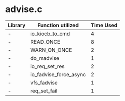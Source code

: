 # advise.c

| Library | Function utilized | Time Used |
| - | - | - |
| - | io_kiocb_to_cmd | 4 |
| - | READ_ONCE | 8 |
| - | WARN_ON_ONCE | 2 |
| - | do_madvise | 1 |
| - | io_req_set_res | 2 |
| - | io_fadvise_force_async | 2 |
| - | vfs_fadvise | 1 |
| - | req_set_fail | 1 |
